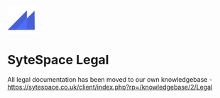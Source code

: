 ![](https://github.com/sytespace/Branding/raw/master/Logos/Main/favicon.png)

# SyteSpace Legal
All legal documentation has been moved to our own knowledgebase - https://sytespace.co.uk/client/index.php?rp=/knowledgebase/2/Legal


